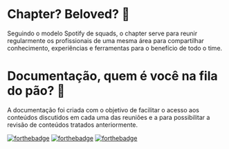# Chapter? Beloved? :information_desk_person:

Seguindo o modelo Spotify de squads, o chapter serve para reunir regularmente os profissionais de uma mesma área para compartilhar conhecimento, experiências e ferramentas para o benefício de todo o time.


# Documentação, quem é você na fila do pão? :notebook:

A documentação foi criada com o objetivo de facilitar o acesso aos conteúdos discutidos em cada uma das reuniões e a para possibilitar a revisão de conteúdos tratados anteriormente.



[![forthebadge](https://forthebadge.com/images/badges/built-by-developers.svg)](https://forthebadge.com) [![forthebadge](https://forthebadge.com/images/badges/for-you.svg)](https://forthebadge.com) [![forthebadge](https://forthebadge.com/images/badges/powered-by-water.svg)](https://forthebadge.com) 

